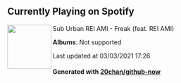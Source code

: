 ## Currently Playing on Spotify

[<img align="left" width="100" src="https://i.scdn.co/image/ab67616d0000b27309545e98d9172b05b28f5c0a">](https://open.spotify.com/album/0PTvzABaWDvafuJ8MZplha)

Sub Urban REI AMI - Freak (feat. REI AMI)

**Albums**: Not supported

Last updated at 03/03/2021 17:26

#### Generated with [20chan/github-now](https://github.com/20chan/github-now)


<!--
**20chan/20chan** is a ✨ _special_ ✨ repository because its `README.md` (this file) appears on your GitHub profile.

Here are some ideas to get you started:

- 🔭 I’m currently working on ...
- 🌱 I’m currently learning ...
- 👯 I’m looking to collaborate on ...
- 🤔 I’m looking for help with ...
- 💬 Ask me about ...
- 📫 How to reach me: ...
- 😄 Pronouns: ...
- ⚡ Fun fact: ...
-->
